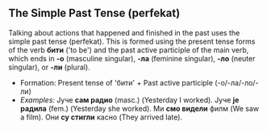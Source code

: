 ## The Simple Past Tense (perfekat)

Talking about actions that happened and finished in the past uses the simple past tense (perfekat). This is formed using the present tense forms of the verb __бити__ ('to be') and the past active participle of the main verb, which ends in __-о__ (masculine singular), __-ла__ (feminine singular), __-ло__ (neuter singular), or __-ли__ (plural).

*   Formation: Present tense of 'бити' + Past active participle (-о/-ла/-ло/-ли)
*   _Examples:_ Јуче __сам радио__ (masc.) (Yesterday I worked). Јуче __је радила__ (fem.) (Yesterday she worked). Ми __смо видели__ филм (We saw a film). Они __су стигли__ касно (They arrived late).